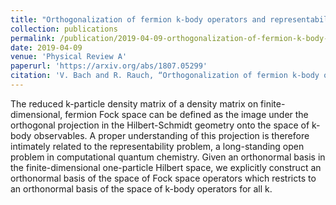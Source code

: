 ```yaml
---
title: "Orthogonalization of fermion k-body operators and representability"
collection: publications
permalink: /publication/2019-04-09-orthogonalization-of-fermion-k-body-operators-and-representability/
date: 2019-04-09
venue: 'Physical Review A'
paperurl: 'https://arxiv.org/abs/1807.05299'
citation: 'V. Bach and R. Rauch, “Orthogonalization of fermion k-body operators and representability,” Phys. Rev. A, vol. 99, no. 4, p. 042109, Apr. 2019.'
---
```

The reduced k-particle density matrix of a density matrix on
finite-dimensional, fermion Fock space can be defined as the image under the
orthogonal projection in the Hilbert-Schmidt geometry onto the space of k-body
observables. A proper understanding of this projection is therefore intimately
related to the representability problem, a long-standing open problem in
computational quantum chemistry. Given an orthonormal basis in the
finite-dimensional one-particle Hilbert space, we explicitly construct an
orthonormal basis of the space of Fock space operators which restricts to an
orthonormal basis of the space of k-body operators for all k.
